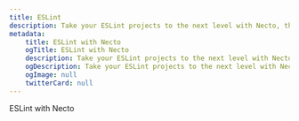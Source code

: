 ```yaml
---
title: ESLint
description: Take your ESLint projects to the next level with Necto, the versatile utility toolkit designed to enhance your development experience.
metadata: 
    title: ESLint with Necto
    ogTitle: ESLint with Necto
    description: Take your ESLint projects to the next level with Necto, the versatile utility toolkit designed to enhance your development experience.
    ogDescription: Take your ESLint projects to the next level with Necto, the versatile utility toolkit designed to enhance your development experience.
    ogImage: null
    twitterCard: null
---
```


ESLint with Necto
